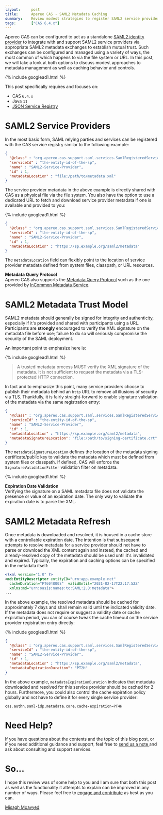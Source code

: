 ```yaml
---
layout:     post
title:      Apereo CAS - SAML2 Metadata Caching
summary:    Review modest strategies to register SAML2 service providers in Apereo CAS, and manage metadata caching techniques globally and/or for each service provider.
tags:       ["CAS 6.4.x"]
---
```


Apereo CAS can be configured to act as a standalone [SAML2 identity provider](https://apereo.github.io/cas/6.4.x/authentication/Configuring-SAML2-Authentication.html) to integrate with and support SAML2 service providers via appropriate SAML2 metadata exchanges to establish mutual trust. Such exchanges can be configured and managed using a variety of ways, the most common of which happens to via the file system or URL. In this post, we will take a look at both options to discuss modest approaches to metadata management as well as caching behavior and controls. 

{% include googlead1.html  %}

This post specifically requires and focuses on:

- CAS `6.4.x`
- Java `11`
- [JSON Service Registry](https://apereo.github.io/cas/6.4.x/services/JSON-Service-Management.html)

# SAML2 Service Providers

In the most basic form, SAML relying parties and services can be registered with the CAS service registry similar to the following example:

```json
{
  "@class" : "org.apereo.cas.support.saml.services.SamlRegisteredService",
  "serviceId" : "the-entity-id-of-the-sp",
  "name" : "SAML2-Service-Provider",
  "id" : 1,
  "metadataLocation" : "file:/path/to/metadata.xml"
}
```

The service provider metadata in the above example is directly shared with CAS as a physical file via the file system. You also have the option to use a dedicated URL to fetch and download service provider metadata if one is available and provided to you:

{% include googlead1.html  %}

```json
{
  "@class" : "org.apereo.cas.support.saml.services.SamlRegisteredService",
  "serviceId" : "the-entity-id-of-the-sp",
  "name" : "SAML2-Service-Provider",
  "id" : 1,
  "metadataLocation" : "https://sp.example.org/saml2/metadata"
}
```

The `metadataLocation` field can flexibly point to the location of service provider metadata defined from system files, classpath, or URL resources.

<div class="alert alert-info">
  <strong>Metadata Query Protocol</strong><br/>Apereo CAS also supports the 
  <a href="/2019-04-12-cas61x-saml-idp-mdq.md">Metadata Query Protocol</a> such as the one
  provided by <a href="https://spaces.at.internet2.edu/display/federation/Metadata+Service">InCommon Metadata Service</a>.
</div>

# SAML2 Metadata Trust Model

SAML2 metadata should generally be signed for integrity and authenticity, especially if it's provided and shared with participants using a URL. Participants are **strongly** encouraged to verify the XML signature on the metadata file before use; failure to do so will seriously compromise the security of the SAML deployment. 

An important point to emphasize here is:

{% include googlead1.html  %}

> A trusted metadata process MUST verify the XML signature of the metadata. It is not sufficient to request the metadata via a TLS-protected HTTP connection.

In fact and to emphasize this point, many service providers choose to publish their metadata behind an `http` URL to remove all illusions of security via TLS. Thankfully, it is fairly straight-forward to enable signature validation of the metadata via the same registration entry:

```json
{
  "@class" : "org.apereo.cas.support.saml.services.SamlRegisteredService",
  "serviceId" : "the-entity-id-of-the-sp",
  "name" : "SAML2-Service-Provider",
  "id" : 1,
  "metadataLocation" : "https://sp.example.org/saml2/metadata",
  "metadataSignatureLocation": "file:/path/to/signing-certificate.crt"
}
```

The `metadataSignatureLocation` defines the location of the metadata signing certificate/public key to validate the metadata which must be defined from system files or classpath. If defined, CAS will enforce the `SignatureValidationFilter` validation filter on metadata.

{% include googlead1.html  %}

<div class="alert alert-warning">
  <strong>Expiration Date Validation</strong><br/>Verifying the signature on a SAML metadata file does not validate 
  the presence or value of an expiration date. The only way to validate the expiration date is to parse the XML.
</div>

# SAML2 Metadata Refresh

Once metadata is downloaded and resolved, it is housed in a cache store with a controllable expiration date. The intention is that subsequent attempts to resolve metadata for a service provider should not have to parse or download the XML content again and instead, the cached and already-resolved copy of the metadata should be used until it's invalidated and expired. Typically, the expiration and caching options can be specified in the metadata itself:

```xml
<?xml version="1.0" ?>
<md:EntityDescriptor entityID="urn:app.example.net"
  cacheDuration="PT604800S"  validUntil="2021-02-17T22:17:52Z"
  xmlns:md="urn:oasis:names:tc:SAML:2.0:metadata">
...
```

In the above example, the resolved metadata should be cached for approximately 7 days and shall remain valid until the indicated validity date. If the metadata does not require or suggest a validity date or cache expiration period, you can of course tweak the cache timeout on the service provider registration entry directly:

{% include googlead1.html  %}

```json
{
  "@class" : "org.apereo.cas.support.saml.services.SamlRegisteredService",
  "serviceId" : "the-entity-id-of-the-sp",
  "name" : "SAML2-Service-Provider",
  "id" : 1,
  "metadataLocation" : "https://sp.example.org/saml2/metadata",
  "metadataExpirationDuration": "PT2H"
}
```

In the above example, `metadataExpirationDuration` indicates that metadata downloaded and resolved for this service provider should be cached for 2 hours. Furthermore, you could also control the cache expiration policy globally and not have to define it for every single service provider:

```properties
cas.authn.saml-idp.metadata.core.cache-expiration=PT4H
```

# Need Help?

If you have questions about the contents and the topic of this blog post, or if you need additional guidance and support, feel free to [send us a note ](/#contact-section-header) and ask about consulting and support services.

# So...

I hope this review was of some help to you and I am sure that both this post as well as the functionality it attempts to explain can be improved in any number of ways. Please feel free to [engage and contribute][contribguide] as best as you can.

[Misagh Moayyed](https://fawnoos.com)

[contribguide]: https://apereo.github.io/cas/developer/Contributor-Guidelines.html
